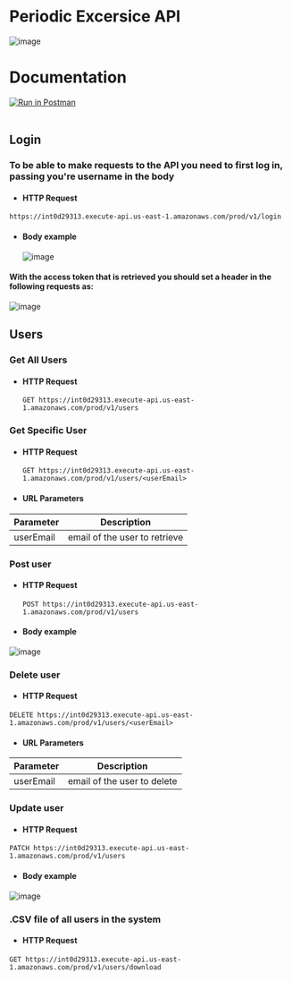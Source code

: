 # Periodic Excersice API

![image](https://user-images.githubusercontent.com/62455934/169493079-a7052d34-aae3-4d06-bdc1-6c8c9e9de00c.png)

# Documentation

[![Run in Postman](https://run.pstmn.io/button.svg)](https://app.getpostman.com/run-collection/16013993-ad78a1ed-216d-4e68-881b-d610a3b927df?action=collection%2Ffork&collection-url=entityId%3D16013993-ad78a1ed-216d-4e68-881b-d610a3b927df%26entityType%3Dcollection%26workspaceId%3Daa0bb4e2-e714-4968-bd39-d9d56f9c0f3d)
<br/>
<br/>

## Login
  ### To be able to make requests to the API you need to first log in, passing you're username in the body
  - #### HTTP Request
   `https://int0d29313.execute-api.us-east-1.amazonaws.com/prod/v1/login`
  - #### Body example
    ![image](https://user-images.githubusercontent.com/62455934/169497534-aed69481-3eb2-4cd9-80e6-fa8f3554fb9e.png)

   
  #### With the access token that is retrieved you should set a header in the following requests as:
   ![image](https://user-images.githubusercontent.com/62455934/169496716-679b28ca-37bf-4084-aba2-594806596c9e.png)

## Users
  ### Get All Users

  - #### HTTP Request
    `GET https://int0d29313.execute-api.us-east-1.amazonaws.com/prod/v1/users`
    
  ### Get Specific User
  
  - #### HTTP Request
    `GET https://int0d29313.execute-api.us-east-1.amazonaws.com/prod/v1/users/<userEmail>`
    
  - #### URL Parameters
  | Parameter | Description  |
  |----------|--------------|
  | userEmail        | email of the user to retrieve |
  
  ### Post user
  
  - #### HTTP Request
    `POST https://int0d29313.execute-api.us-east-1.amazonaws.com/prod/v1/users`
    
  - #### Body example
  ![image](https://user-images.githubusercontent.com/62455934/169500141-fdbd8b18-70d2-44c2-8a24-67488da6cf75.png)
  
  ### Delete user 
  
  - #### HTTP Request
  `DELETE https://int0d29313.execute-api.us-east-1.amazonaws.com/prod/v1/users/<userEmail>`
  
  - #### URL Parameters
  | Parameter | Description  |
  |----------|--------------|
  | userEmail        | email of the user to delete |
  
  ### Update user
  
  - #### HTTP Request
  `PATCH https://int0d29313.execute-api.us-east-1.amazonaws.com/prod/v1/users`
  
  - #### Body example
  ![image](https://user-images.githubusercontent.com/62455934/169502539-3a70837c-ddc3-45eb-bb61-b39f06800946.png)

  ### .CSV file of all users in the system
  
  - #### HTTP Request
  `GET https://int0d29313.execute-api.us-east-1.amazonaws.com/prod/v1/users/download`
  
  
  
    
  
  
  
    
 
  
 

